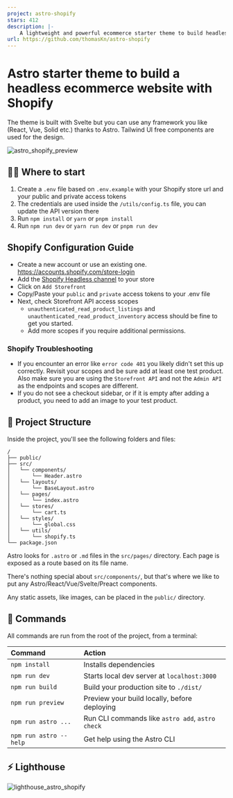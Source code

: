 ```yaml
---
project: astro-shopify
stars: 412
description: |-
    A lightweight and powerful ecommerce starter theme to build headless Shopify storefronts with Astro.
url: https://github.com/thomasKn/astro-shopify
---
```


# Astro starter theme to build a headless ecommerce website with Shopify

The theme is built with Svelte but you can use any framework you like (React, Vue, Solid etc.) thanks to Astro.
Tailwind UI free components are used for the design.

![astro_shopify_preview](https://user-images.githubusercontent.com/10447155/214480671-8380f410-cbfb-4f53-a6bb-5c744073e2f2.jpg)

## 🧑‍🚀 Where to start

1. Create a `.env` file based on `.env.example` with your Shopify store url and your public and private access tokens
2. The credentials are used inside the `/utils/config.ts` file, you can update the API version there
3. Run `npm install` or `yarn` or `pnpm install`
4. Run `npm run dev` or `yarn run dev` or `pnpm run dev`

## Shopify Configuration Guide

- Create a new account or use an existing one. https://accounts.shopify.com/store-login
- Add the [Shopify Headless channel](https://apps.shopify.com/headless) to your store
- Click on `Add Storefront`
- Copy/Paste your `public` and `private` access tokens to your .env file
- Next, check Storefront API access scopes
  - `unauthenticated_read_product_listings` and `unauthenticated_read_product_inventory` access should be fine to get you started.
  - Add more scopes if you require additional permissions.

### Shopify Troubleshooting

- If you encounter an error like `error code 401` you likely didn't set this up correctly. Revisit your scopes and be sure add at least one test product. Also make sure you are using the `Storefront API` and not the `Admin API` as the endpoints and scopes are different.
- If you do not see a checkout sidebar, or if it is empty after adding a product, you need to add an image to your test product.

## 🚀 Project Structure

Inside the project, you'll see the following folders and files:

```
/
├── public/
├── src/
│   └── components/
│       └── Header.astro
│   └── layouts/
│       └── BaseLayout.astro
│   └── pages/
│       └── index.astro
│   └── stores/
│       └── cart.ts
│   └── styles/
│       └── global.css
│   └── utils/
│       └── shopify.ts
└── package.json
```

Astro looks for `.astro` or `.md` files in the `src/pages/` directory. Each page is exposed as a route based on its file name.

There's nothing special about `src/components/`, but that's where we like to put any Astro/React/Vue/Svelte/Preact components.

Any static assets, like images, can be placed in the `public/` directory.

## 🧞 Commands

All commands are run from the root of the project, from a terminal:

| Command                | Action                                           |
| :--------------------- | :----------------------------------------------- |
| `npm install`          | Installs dependencies                            |
| `npm run dev`          | Starts local dev server at `localhost:3000`      |
| `npm run build`        | Build your production site to `./dist/`          |
| `npm run preview`      | Preview your build locally, before deploying     |
| `npm run astro ...`    | Run CLI commands like `astro add`, `astro check` |
| `npm run astro --help` | Get help using the Astro CLI                     |

## ⚡️ Lighthouse
![lighthouse_astro_shopify](https://user-images.githubusercontent.com/10447155/214448698-ce2a1ef6-6fbd-4fca-b8b6-c5194b72a15b.jpg)


